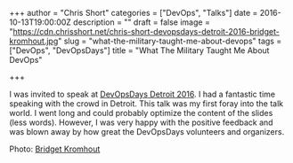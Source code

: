 +++
author = "Chris Short"
categories = ["DevOps", "Talks"]
date = 2016-10-13T19:00:00Z
description = ""
draft = false
image = "https://cdn.chrisshort.net/chris-short-devopsdays-detroit-2016-bridget-kromhout.jpg"
slug = "what-the-military-taught-me-about-devops"
tags = ["DevOps", "DevOpsDays"]
title = "What The Military Taught Me About DevOps"

+++

I was invited to speak at [DevOpsDays Detroit 2016](https://www.devopsdays.org/events/2016-detroit/program/what-the-military-taught-me/). I had a fantastic time speaking with the crowd in Detroit. This talk was my first foray into the talk world. I went long and could probably optimize the content of the slides (less words). However, I was very happy with the positive feedback and was blown away by how great the DevOpsDays volunteers and organizers.

<script async class="speakerdeck-embed" data-id="f384650d165c43ec89349d2b5cd51871" data-ratio="1.6" src="//speakerdeck.com/assets/embed.js"></script>

Photo: [Bridget Kromhout](http://bridgetkromhout.com/)
